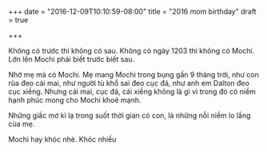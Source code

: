 +++
date = "2016-12-09T10:10:59-08:00"
title = "2016 mom birthday"
draft = true

+++

Không có trước thì không có sau. Không có ngày 1203 thì không có Mochi.
Lớn lên Mochi phải biết trước biết sau.

Nhờ mẹ mà có Mochi. Mẹ mang Mochi trong bụng gần 9 tháng trời, như con
rùa đeo cái mai, như người tù khổ sai đeo cục đá, như anh em Dalton đeo
cục xiềng. Nhưng cái mai, cục đá, cái xiềng không là gì vì trong đó có
niềm hạnh phúc mong cho Mochi khoẻ mạnh.

Những giấc mơ kì lạ trong suốt thời gian có con, là những nỗi niềm lo
lắng của mẹ.

Mochi hay khóc nhè. Khóc nhiều

